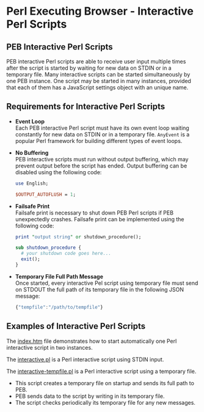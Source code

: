 # Perl Executing Browser - Interactive Perl Scripts

## PEB Interactive Perl Scripts

PEB interactive Perl scripts are able to receive user input multiple times after the script is started by waiting for new data on STDIN or in a temporary file. Many interactive scripts can be started simultaneously by one PEB instance. One script may be started in many instances, provided that each of them has a JavaScript settings object with an unique name.

## Requirements for Interactive Perl Scripts

* **Event Loop**  
  Each PEB interactive Perl script must have its own event loop waiting constantly for new data on STDIN or in a temporary file. ``AnyEvent`` is a popular Perl framework for building different types of event loops.

* **No Buffering**  
  PEB interactive scripts must run without output buffering, which may prevent output before the script has ended.
  Output buffering can be disabled using the following code:

  ```perl
  use English;

  $OUTPUT_AUTOFLUSH = 1;
  ```

* **Failsafe Print**  
  Failsafe print is necessary to shut down PEB Perl scripts if PEB unexpectedly crashes.
  Failsafe print can be implemented using the following code:

  ```perl
  print "output string" or shutdown_procedure();

  sub shutdown_procedure {
    # your shutdown code goes here...
    exit();
  }
  ```

* **Temporary File Full Path Message**  
  Once started, every interactive Pel script using temporary file must send on STDOUT the full path of its temporary file in the following JSON message:  

  ```javascript
  {"tempfile":"/path/to/tempfile"}
  ```

## Examples of Interactive Perl Scripts

The [index.htm](https://github.com/ddmitov/perl-executing-browser/blob/master/resources/app/index.html) file demonstrates how to start automatically one Perl interactive script in two instances.  

The [interactive.pl](https://github.com/ddmitov/perl-executing-browser/blob/master/resources/app/perl-scripts/interactive.pl) is a Perl interactive script using STDIN input.

The [interactive-tempfile.pl](https://github.com/ddmitov/perl-executing-browser/blob/master/resources/app/perl-scripts/interactive-tempfile.pl) is a Perl interactive script using a temporary file.  
* This script creates a temporary file on startup and sends its full path to PEB.  
* PEB sends data to the script by writing in its temporary file.  
* The script checks periodically its temporary file for any new messages.
